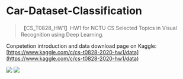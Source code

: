 # Car-Dataset-Classification
> 【CS_T0828_HW1】HW1 for NCTU CS Selected Topics in Visual Recognition using Deep Learning.

Conpetetion introduction and data download page on Kaggle: [https://www.kaggle.com/c/cs-t0828-2020-hw1/data](https://www.kaggle.com/c/cs-t0828-2020-hw1/data)


![](https://i.imgur.com/ztpyevN.png)
![](https://i.imgur.com/MkS1ahP.png)
